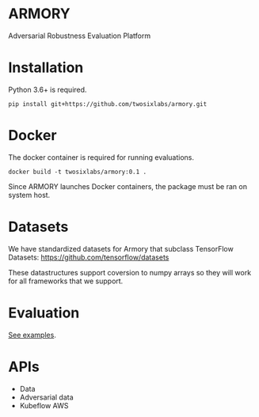 # ARMORY
Adversarial Robustness Evaluation Platform

# Installation
Python 3.6+ is required.
```
pip install git+https://github.com/twosixlabs/armory.git
```

# Docker
The docker container is required for running evaluations.
```
docker build -t twosixlabs/armory:0.1 .
```
Since ARMORY launches Docker containers, the package must be ran on system host.

# Datasets
We have standardized datasets for Armory that subclass TensorFlow Datasets:
https://github.com/tensorflow/datasets

These datastructures support coversion to numpy arrays so they will work for all 
frameworks that we support.


# Evaluation
[See examples](examples/).

# APIs
* Data
* Adversarial data
* Kubeflow AWS

